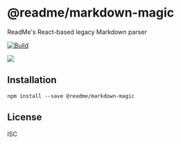 # @readme/markdown-magic

ReadMe's React-based legacy Markdown parser

[![Build](https://github.com/readmeio/api-explorer/workflows/CI/badge.svg)](https://github.com/readmeio/api-explorer/tree/master/packages/markdown-magic)

[![](https://d3vv6lp55qjaqc.cloudfront.net/items/1M3C3j0I0s0j3T362344/Untitled-2.png)](https://readme.io)

## Installation

```
npm install --save @readme/markdown-magic
```

## License

ISC
